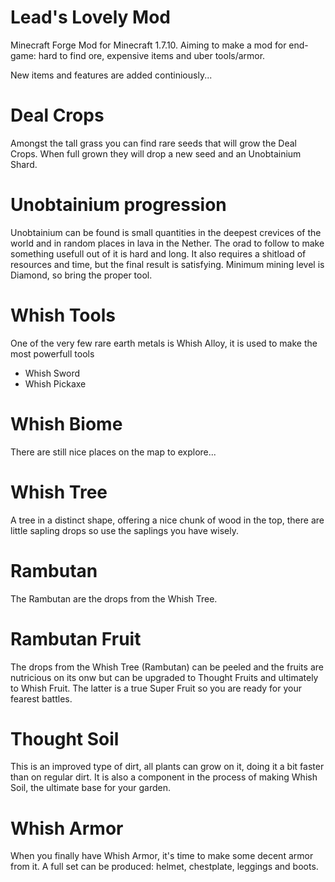 # Lead's Lovely Mod
Minecraft Forge Mod for Minecraft 1.7.10. Aiming to make a mod for end-game: hard to find ore, expensive items and uber tools/armor.

New items and features are added continiously...

# Deal Crops
Amongst the tall grass you can find rare seeds that will grow the Deal Crops. When full grown they will drop a new seed and an Unobtainium Shard.

# Unobtainium progression
Unobtainium can be found is small quantities in the deepest crevices of the world and in random places in lava in the Nether. The orad to follow to make something usefull out of it is hard and long. It also requires a shitload of resources and time, but the final result is satisfying. Minimum mining level is Diamond, so bring the proper tool.

# Whish Tools
One of the very few rare earth metals is Whish Alloy, it is used to make the most powerfull tools
- Whish Sword
- Whish Pickaxe

# Whish Biome
There are still nice places on the map to explore...

# Whish Tree
A tree in a distinct shape, offering a nice chunk of wood in the top, there are little sapling drops so use the saplings you have wisely.

# Rambutan
The Rambutan are the drops from the Whish Tree.

# Rambutan Fruit
The drops from the Whish Tree (Rambutan) can be peeled and the fruits are nutricious on its onw but can be upgraded to Thought Fruits and ultimately to Whish Fruit. The latter is a true Super Fruit so you are ready for your fearest battles.

# Thought Soil
This is an improved type of dirt, all plants can grow on it, doing it a bit faster than on regular dirt. It is also a component in the process of making Whish Soil, the ultimate base for your garden.

# Whish Armor
When you finally have Whish Armor, it's time to make some decent armor from it. A full set can be produced: helmet, chestplate, leggings and boots.
